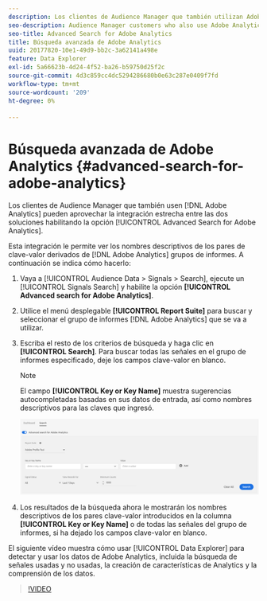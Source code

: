 ```yaml
---
description: Los clientes de Audience Manager que también utilizan Adobe Analytics pueden aprovechar la estrecha integración entre las dos soluciones activando la opción Búsqueda avanzada de Adobe Analytics.
seo-description: Audience Manager customers who also use Adobe Analytics can leverage the tight integration between the two solutions by enabling the Advanced Search for Adobe Analytics option.
seo-title: Advanced Search for Adobe Analytics
title: Búsqueda avanzada de Adobe Analytics
uuid: 20177820-10e1-49d9-bb2c-3a62141a498e
feature: Data Explorer
exl-id: 5a66623b-4d24-4f52-ba26-b59750d25f2c
source-git-commit: 4d3c859cc4dc5294286680b0e63c287e0409f7fd
workflow-type: tm+mt
source-wordcount: '209'
ht-degree: 0%

---
```


# Búsqueda avanzada de Adobe Analytics {#advanced-search-for-adobe-analytics}

Los clientes de Audience Manager que también usen [!DNL Adobe Analytics] pueden aprovechar la integración estrecha entre las dos soluciones habilitando la opción [!UICONTROL Advanced Search for Adobe Analytics].

Esta integración le permite ver los nombres descriptivos de los pares de clave-valor derivados de [!DNL Adobe Analytics] grupos de informes. A continuación se indica cómo hacerlo:

1. Vaya a [!UICONTROL Audience Data > Signals > Search], ejecute un [!UICONTROL Signals Search] y habilite la opción **[!UICONTROL Advanced search for Adobe Analytics]**.
1. Utilice el menú desplegable **[!UICONTROL Report Suite]** para buscar y seleccionar el grupo de informes [!DNL Adobe Analytics] que se va a utilizar.
1. Escriba el resto de los criterios de búsqueda y haga clic en **[!UICONTROL Search]**. Para buscar todas las señales en el grupo de informes especificado, deje los campos clave-valor en blanco.
   >[!NOTE]
   >
   >El campo **[!UICONTROL Key or Key Name]** muestra sugerencias autocompletadas basadas en sus datos de entrada, así como nombres descriptivos para las claves que ingresó.

   ![](assets/signals-search-analytics.png)
1. Los resultados de la búsqueda ahora le mostrarán los nombres descriptivos de los pares clave-valor introducidos en la columna **[!UICONTROL Key or Key Name]** o de todas las señales del grupo de informes, si ha dejado los campos clave-valor en blanco.

El siguiente vídeo muestra cómo usar [!UICONTROL Data Explorer] para detectar y usar los datos de Adobe Analytics, incluida la búsqueda de señales usadas y no usadas, la creación de características de Analytics y la comprensión de los datos.

>[!VIDEO](https://video.tv.adobe.com/v/25150)
